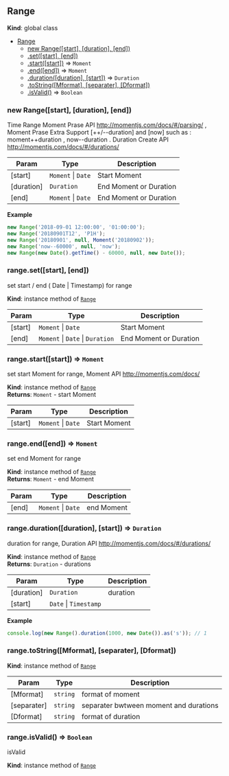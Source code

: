 <a name="Range"></a>

## Range
**Kind**: global class  

* [Range](#Range)
    * [new Range([start], [duration], [end])](#new_Range_new)
    * [.set([start], [end])](#Range+set)
    * [.start([start])](#Range+start) ⇒ <code>Moment</code>
    * [.end([end])](#Range+end) ⇒ <code>Moment</code>
    * [.duration([duration], [start])](#Range+duration) ⇒ <code>Duration</code>
    * [.toString([Mformat], [separater], [Dformat])](#Range+toString)
    * [.isValid()](#Range+isValid) ⇒ <code>Boolean</code>

<a name="new_Range_new"></a>

### new Range([start], [duration], [end])
Time Range
Moment Prase API http://momentjs.com/docs/#/parsing/ ,
Moment Prase Extra Support [++/--duration] and [now] such as :
moment++duration , now--duration .
Duration Create API http://momentjs.com/docs/#/durations/


| Param | Type | Description |
| --- | --- | --- |
| [start] | <code>Moment</code> \| <code>Date</code> | Start Moment |
| [duration] | <code>Duration</code> | End Moment or Duration |
| [end] | <code>Moment</code> \| <code>Date</code> | End Moment or Duration |

**Example**  
```js
new Range('2018-09-01 12:00:00', '01:00:00');
new Range('20180901T12', 'P1H');
new Range('20180901', null, Moment('20180902'));
new Range('now--60000', null, 'now');
new Range(new Date().getTime() - 60000, null, new Date());
```
<a name="Range+set"></a>

### range.set([start], [end])
set start / end ( Date | Timestamp) for range

**Kind**: instance method of [<code>Range</code>](#Range)  

| Param | Type | Description |
| --- | --- | --- |
| [start] | <code>Moment</code> \| <code>Date</code> | Start Moment |
| [end] | <code>Moment</code> \| <code>Date</code> \| <code>Duration</code> | End Moment or Duration |

<a name="Range+start"></a>

### range.start([start]) ⇒ <code>Moment</code>
set start Moment for range, Moment API http://momentjs.com/docs/

**Kind**: instance method of [<code>Range</code>](#Range)  
**Returns**: <code>Moment</code> - start Moment  

| Param | Type | Description |
| --- | --- | --- |
| [start] | <code>Moment</code> \| <code>Date</code> | Start Moment |

<a name="Range+end"></a>

### range.end([end]) ⇒ <code>Moment</code>
set end Moment for range

**Kind**: instance method of [<code>Range</code>](#Range)  
**Returns**: <code>Moment</code> - end Moment  

| Param | Type | Description |
| --- | --- | --- |
| [end] | <code>Moment</code> \| <code>Date</code> | end Moment |

<a name="Range+duration"></a>

### range.duration([duration], [start]) ⇒ <code>Duration</code>
duration for range, Duration API http://momentjs.com/docs/#/durations/

**Kind**: instance method of [<code>Range</code>](#Range)  
**Returns**: <code>Duration</code> - durations  

| Param | Type | Description |
| --- | --- | --- |
| [duration] | <code>Duration</code> | duration |
| [start] | <code>Date</code> \| <code>Timestamp</code> |  |

**Example**  
```js
console.log(new Range().duration(1000, new Date()).as('s')); // 1
```
<a name="Range+toString"></a>

### range.toString([Mformat], [separater], [Dformat])
**Kind**: instance method of [<code>Range</code>](#Range)  

| Param | Type | Description |
| --- | --- | --- |
| [Mformat] | <code>string</code> | format of moment |
| [separater] | <code>string</code> | separater bwtween moment and durations |
| [Dformat] | <code>string</code> | format of duration |

<a name="Range+isValid"></a>

### range.isValid() ⇒ <code>Boolean</code>
isValid

**Kind**: instance method of [<code>Range</code>](#Range)  
